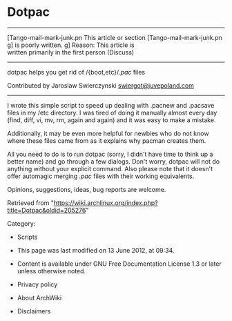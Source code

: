 Dotpac
======

  ------------------------ ------------------------ ------------------------
  [Tango-mail-mark-junk.pn This article or section  [Tango-mail-mark-junk.pn
  g]                       is poorly written.       g]
                           Reason: This article is  
                           written primarily in the 
                           first person (Discuss)   
  ------------------------ ------------------------ ------------------------

dotpac helps you get rid of /{boot,etc}/*.pac* files

Contributed by Jaroslaw Swierczynski <swiergot@juvepoland.com>

* * * * *

I wrote this simple script to speed up dealing with .pacnew and .pacsave
files in my /etc directory. I was tired of doing it manually almost
every day (find, diff, vi, mv, rm, again and again) and it was easy to
make a mistake.

Additionally, it may be even more helpful for newbies who do not know
where these files came from as it explains why pacman creates them.

All you need to do is to run dotpac (sorry, I didn't have time to think
up a better name) and go through a few dialogs. Don't worry, dotpac will
not do anything without your explicit command. Also please note that it
doesn't offer automagic merging *.pac* files with their working
equivalents.

Opinions, suggestions, ideas, bug reports are welcome.

Retrieved from
"https://wiki.archlinux.org/index.php?title=Dotpac&oldid=205276"

Category:

-   Scripts

-   This page was last modified on 13 June 2012, at 09:34.
-   Content is available under GNU Free Documentation License 1.3 or
    later unless otherwise noted.
-   Privacy policy
-   About ArchWiki
-   Disclaimers
